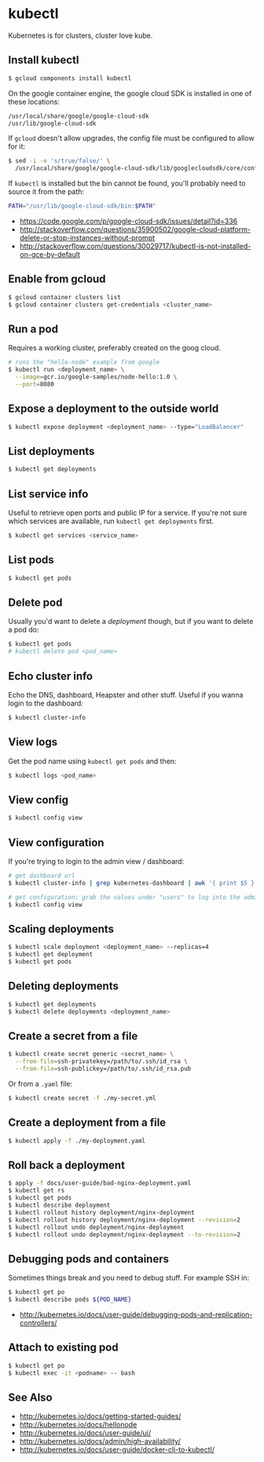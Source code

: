 # kubectl
Kubernetes is for clusters, cluster love kube.

## Install kubectl
```sh
$ gcloud components install kubectl
```
On the google container engine, the google cloud SDK is installed in one of
these locations:
```txt
/usr/local/share/google/google-cloud-sdk
/usr/lib/google-cloud-sdk
```

If `gcloud` doesn't allow upgrades, the config file must be configured to allow
for it:
```sh
$ sed -i -e 's/true/false/' \
  /usr/local/share/google/google-cloud-sdk/lib/googlecloudsdk/core/config.json
```

If `kubectl` is installed but the bin cannot be found, you'll probably need to
source it from the path:
```sh
PATH="/usr/lib/google-cloud-sdk/bin:$PATH"
```
- https://code.google.com/p/google-cloud-sdk/issues/detail?id=336
- http://stackoverflow.com/questions/35900502/google-cloud-platform-delete-or-stop-instances-without-prompt
- http://stackoverflow.com/questions/30029717/kubectl-is-not-installed-on-gce-by-default

## Enable from gcloud
```sh
$ gcloud container clusters list
$ gcloud container clusters get-credentials <cluster_name>
```

## Run a pod
Requires a working cluster, preferably created on the goog cloud.
```sh
# runs the "hello-node" example from google
$ kubectl run <deployment_name> \
  --image=gcr.io/google-samples/node-hello:1.0 \
  --port=8080
```

## Expose a deployment to the outside world
```sh
$ kubectl expose deployment <deployment_name> --type="LoadBalancer"
```

## List deployments
```sh
$ kubectl get deployments
```

## List service info
Useful to retrieve open ports and public IP for a service. If you're not sure
which services are available, run `kubectl get deployments` first.
```sh
$ kubectl get services <service_name>
```

## List pods
```sh
$ kubectl get pods
```

## Delete pod
Usually you'd want to delete a _deployment_ though, but if you want to delete a
pod do:
```sh
$ kubectl get pods
# kubectl delete pod <pod_name>
```

## Echo cluster info
Echo the DNS, dashboard, Heapster and other stuff. Useful if you wanna login to
the dashboard:
```sh
$ kubectl cluster-info
```

## View logs
Get the pod name using `kubectl get pods` and then:
```sh
$ kubectl logs <pod_name>
```

## View config
```sh
$ kubectl config view
```

## View configuration
If you're trying to login to the admin view / dashboard:
```sh
# get dashboard url
$ kubectl cluster-info | grep kubernetes-dashboard | awk '{ print $5 }'

# get configuration; grab the values under "users" to log into the admin UI
$ kubectl config view
```

## Scaling deployments
```sh
$ kubectl scale deployment <deployment_name> --replicas=4
$ kubectl get deployment
$ kubectl get pods
```

## Deleting deployments
```sh
$ kubectl get deployments
$ kubectl delete deployments <deployment_name>
```

## Create a secret from a file
```sh
$ kubectl create secret generic <secret_name> \
  --from-file=ssh-privatekey=/path/to/.ssh/id_rsa \
  --from-file=ssh-publickey=/path/to/.ssh/id_rsa.pub
```
Or from a `.yaml` file:
```sh
$ kubectl create secret -f ./my-secret.yml
```

## Create a deployment from a file
```sh
$ kubectl apply -f ./my-deployment.yaml
```

## Roll back a deployment
```sh
$ apply -f docs/user-guide/bad-nginx-deployment.yaml
$ kubectl get rs
$ kubectl get pods
$ kubectl describe deployment
$ kubectl rollout history deployment/nginx-deployment
$ kubectl rollout history deployment/nginx-deployment --revision=2
$ kubectl rollout undo deployment/nginx-deployment
$ kubectl rollout undo deployment/nginx-deployment --to-revision=2
```

## Debugging pods and containers
Sometimes things break and you need to debug stuff. For example SSH in:
```sh
$ kubectl get po
$ kubectl describe pods ${POD_NAME}
```

- http://kubernetes.io/docs/user-guide/debugging-pods-and-replication-controllers/

## Attach to existing pod
```sh
$ kubectl get po
$ kubectl exec -it <podname> -- bash
```

## See Also
- http://kubernetes.io/docs/getting-started-guides/
- http://kubernetes.io/docs/hellonode
- http://kubernetes.io/docs/user-guide/ui/
- http://kubernetes.io/docs/admin/high-availability/
- http://kubernetes.io/docs/user-guide/docker-cli-to-kubectl/
